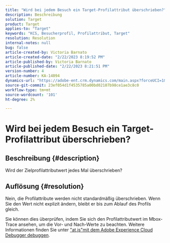 ```yaml
---
title: "Wird bei jedem Besuch ein Target-Profilattribut überschrieben?"
description: Beschreibung
solution: Target
product: Target
applies-to: "Target"
keywords: "KCS, Besucherprofil, Profilattribut, Target"
resolution: Resolution
internal-notes: null
bug: false
article-created-by: Victoria Barnato
article-created-date: "2/22/2023 8:19:52 PM"
article-published-by: Victoria Barnato
article-published-date: "2/22/2023 8:21:51 PM"
version-number: 4
article-number: KA-14094
dynamics-url: "https://adobe-ent.crm.dynamics.com/main.aspx?forceUCI=1&pagetype=entityrecord&etn=knowledgearticle&id=cdedbe3f-eeb2-ed11-83fe-6045bd0067ea"
source-git-commit: 23ef054d1f4535785a00bd02107b98ce1ae3c8c0
workflow-type: tm+mt
source-wordcount: '101'
ht-degree: 2%

---
```


# Wird bei jedem Besuch ein Target-Profilattribut überschrieben?

## Beschreibung {#description}


Wird der Zielprofilattributwert jedes Mal überschrieben?


## Auflösung {#resolution}


Nein, die Profilattribute werden nicht standardmäßig überschrieben. Wenn Sie den Wert nicht explizit ändern, bleibt er bis zum Ablauf des Profils gleich.

Sie können dies überprüfen, indem Sie sich den Profilattributwert im Mbox-Trace ansehen, um die Vor- und Nach-Werte zu beachten. Weitere Informationen finden Sie unter [&quot;at.js&quot;mit dem Adobe Experience Cloud Debugger debuggen](https://developer.adobe.com/target/implement/client-side/target-debugging-atjs/target-debugging-atjs/).
